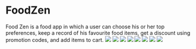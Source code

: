 # FoodZen
Food Zen is a food app in which a user can choose his or her top preferences, keep a record of his favourite food items, get a discount using promotion codes, and add items to cart.
![](ScreenshotImages/RegisterPage.jpg)
![](ScreenshotImages/LoginPage.jpg)
![](ScreenshotImages/TopPicksChoose.jpg)
![](ScreenshotImages/HomePage.jpg)
![](ScreenshotImages/RestaurantFoodItems.jpg)
![](ScreenshotImages/EmptyCart.jpg)
![](ScreenshotImages/AddItemToCart.jpg)
![](ScreenshotImages/LikedFoods.jpg)


